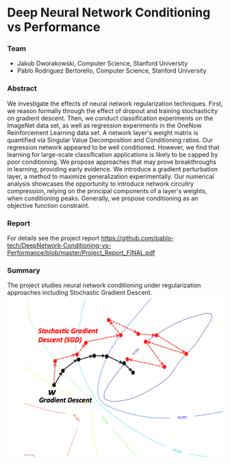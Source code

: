 # Deep Neural Network Conditioning vs Performance

### Team  
- Jakub Dworakowski, Computer Science, Stanford University   
- Pablo Rodriguez Bertorello, Computer Science, Stanford University 

### Abstract
We investigate the effects of neural network regularization techniques. First, we reason formally through the effect of dropout and training stochasticity on gradient descent. Then, we conduct classification experiments on the ImageNet data set, as well as regression experiments in the OneNow Reinforcement Learning data set. A network layer's weight matrix is quantified via Singular Value Decomposition and Conditioning ratios. Our regression network appeared to be well conditioned.  However, we find that learning for large-scale classification applications is likely to be capped by poor conditioning. We propose approaches that may prove breakthroughs in learning, providing early evidence.  We introduce a gradient perturbation layer, a method to maximize generalization experimentally. Our numerical analysis showcases the opportunity to introduce network circuitry compression, relying on the principal components of a layer's weights, when conditioning peaks. Generally, we propose conditioning as an objective function constraint.

### Report
For details see the project report https://github.com/pablo-tech/DeepNetwork-Conditioning-vs-Performance/blob/master/Project_Report_FINAL.pdf

### Summary
The project studies neural network conditioning under regularization approaches including Stochastic Gradient Descent.
![picture](img/stochastic-vs-batch-gradient-descent.png)
